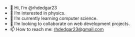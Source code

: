 - 👋 Hi, I’m @rhdedgar23
- 👀 I’m interested in physics.
- 🌱 I’m currently learning computer science.
- 💞️ I’m looking to collaborate on web development projects.
- 📫 How to reach me: rhdedgar23@gmail.com

<!---
rhdedgar23/rhdedgar23 is a ✨ special ✨ repository because its `README.md` (this file) appears on your GitHub profile.
You can click the Preview link to take a look at your changes.
--->
